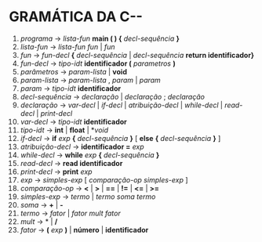 # GRAMÁTICA DA C--
1. *programa* → *lista-fun* **main ( ) {** *decl-sequência* **}**
2. *lista-fun* → *lista-fun fun* | *fun*
3. *fun* → *fun-decl* **{** *decl-sequência* | *decl-sequência* **return identificador}**
4. *fun-decl* → *tipo-idt* **identificador (** *parametros* **)**
5. *parâmetros* → *param-lista* | **void**
6. *param-lista* → *param-lista* , *param* | *param*
7. *param* → *tipo-idt* **identificador**
8. *decl-sequência* → *declaração* | *declaração* ; *declaração*
9. *declaração* → *var-decl* | *if-decl* | *atribuição-decl* | *while-decl* | *read-decl* | *print-decl*
10. *var-decl* → *tipo-idt* **identificador**
11. *tipo-idt* → **int** | **float** | **void*
12. *if-decl* → **if** *exp* **{** *decl-sequência* **}** [ **else** **{** *decl-sequência* **}** ]
13. *atribuição-decl* → **identificador =** *exp*
14. *while-decl* → **while** *exp* **{** *decl-sequência* **}**
15. *read-decl* → **read identificador**
16. *print-decl* → **print** *exp*
17. *exp* → *simples-exp* [ *comparação-op simples-exp* ]
18. *comparação-op* → **<** | **>** | **==** | **!=** | **<=** | **>=**
19. *simples-exp* → *termo* | *termo soma termo*
20. *soma* → **+** | **-**
21. *termo* → *fator* | *fator mult fator*
22. *mult* → * | **/**
23. *fator* → **(** *exp* **)** | **número** | **identificador**

